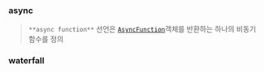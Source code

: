 ### async

> `**async function**` 선언은 [`AsyncFunction`](https://developer.mozilla.org/ko/docs/Web/JavaScript/Reference/Global_Objects/AsyncFunction)객체를 반환하는 하나의 비동기 함수를 정의



### waterfall

